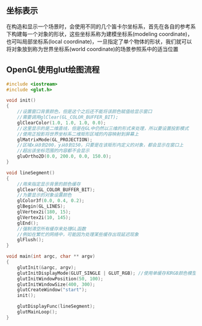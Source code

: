 ## 坐标表示    

在构造和显示一个场景时，会使用不同的几个笛卡尔坐标系，首先在各自的参考系下构建每一个对象的形状，这些坐标系称为建模坐标系(modeling coordinate)，也可叫局部坐标系(local coordinate)，一旦指定了单个物体的形状，我们就可以将对象放到称为世界坐标系(world coordinate)的场景参照系中的适当位置      



## OpenGL使用glut绘图流程    

```c++
#include <iostream>
#include <glut.h>

void init()
{
	//设置窗口背景颜色，但是这个之后还不能将该颜色赋值给显示窗口
	//需要调用glClear(GL_COLOR_BUFFER_BIT);
	glClearColor(1.0, 1.0, 1.0, 0.0); 
	//这里显示的是二维直线，但是在GL中仍然以三维的形式来处理，所以要设置投影模式
	//使用正投影将世界坐标系二维矩形区域的内容映射到屏幕上
	glMatrixMode(GL_PROJECTION);
	//区域x从0到200，y从0到150，只要是在该矩形内定义的对象，都会显示在窗口上
	//超出该坐标范围的内容都不会显示
	gluOrtho2D(0.0, 200.0, 0.0, 150.0);
}

void lineSegment()
{
	//用来指定显示背景的颜色缓存
	glClear(GL_COLOR_BUFFER_BIT); 
	//为要显示的对象设置颜色
	glColor3f(0.0, 0.4, 0.2);
	glBegin(GL_LINES);
	glVertex2i(180, 15);
	glVertex2i(10, 145);
	glEnd();
	//强制清空所有缓存来处理GL函数
	//例如在繁忙的网络中，可能因为处理某些缓存出现延迟现象
	glFlush(); 
}

void main(int argc, char ** argv)
{
	glutInit(&argc, argv);
	glutInitDisplayMode(GLUT_SINGLE | GLUT_RGB); //使用单缓存和RGB颜色模型
	glutInitWindowPosition(50, 100);
	glutInitWindowSize(400, 300);
	glutCreateWindow("start");
	init();

	glutDisplayFunc(lineSegment);
	glutMainLoop();
}
```  

